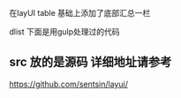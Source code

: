 在layUI table 基础上添加了底部汇总一栏

dlist 下面是用gulp处理过的代码

## src 放的是源码 详细地址请参考
https://github.com/sentsin/layui/
